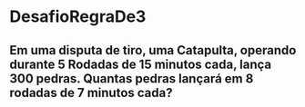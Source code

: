 # DesafioRegraDe3
## Em uma disputa de tiro, uma Catapulta, operando durante 5 Rodadas de 15 minutos cada, lança 300 pedras. Quantas pedras lançará em 8 rodadas de 7 minutos cada?

